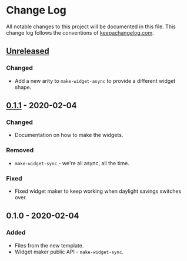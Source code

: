 # Change Log
All notable changes to this project will be documented in this file. This change log follows the conventions of [keepachangelog.com](http://keepachangelog.com/).

## [Unreleased]
### Changed
- Add a new arity to `make-widget-async` to provide a different widget shape.

## [0.1.1] - 2020-02-04
### Changed
- Documentation on how to make the widgets.

### Removed
- `make-widget-sync` - we're all async, all the time.

### Fixed
- Fixed widget maker to keep working when daylight savings switches over.

## 0.1.0 - 2020-02-04
### Added
- Files from the new template.
- Widget maker public API - `make-widget-sync`.

[Unreleased]: https://github.com/your-name/schemas/compare/0.1.1...HEAD
[0.1.1]: https://github.com/your-name/schemas/compare/0.1.0...0.1.1
